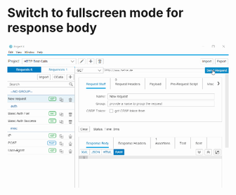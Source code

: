 # Switch to fullscreen mode for response body

<img src="gifs/fullscreenResponsebody.gif" width="900"/>
